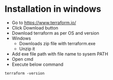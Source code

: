 # Installation in windows
* Go to https://www.terraform.io/
* Click Download button
* Download terraform as per OS and version
* Windows
	* Downloads zip file with terraform.exe
	* Unzip it
* Add exe file path with file name to sysem PATH
* Open cmd
* Execute below command
```
terraform -version
```